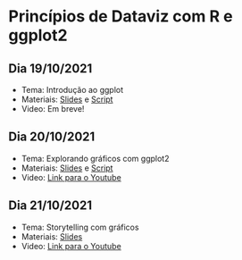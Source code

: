 # Princípios de Dataviz com R e ggplot2


## Dia 19/10/2021
- Tema: Introdução ao ggplot
- Materiais: [Slides](https://r-ladies-sao-paulo.github.io/2021-ggplot2-sest/19_out_introducaoggplot2/apresentacao.html) e [Script](https://github.com/R-Ladies-Sao-Paulo/2021-ggplot2-sest/blob/main/19_out_introducaoggplot2/19out_codigos_ggplot2.R)
- Video: Em breve!

## Dia 20/10/2021
- Tema: Explorando gráficos com ggplot2
- Materiais: [Slides](https://r-ladies-sao-paulo.github.io/2021-ggplot2-sest/20_out/apresentacao-aula-2.html) e [Script](https://github.com/R-Ladies-Sao-Paulo/2021-ggplot2-sest/blob/main/20_out/script_apoio_aula2.R)
- Video: [Link para o Youtube](https://youtu.be/26ZQEzWgaNA)


## Dia 21/10/2021
- Tema: Storytelling com gráficos
- Materiais: [Slides](https://r-ladies-sao-paulo.github.io/2021-ggplot2-sest/21_out/principios_visualizacao_dados-resumo.pdf)
- Video: [Link para o Youtube](https://youtu.be/TBGLupSVSQY)
